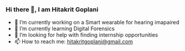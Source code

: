 ### Hi there 👋, I am Hitakrit Goplani

- 🔭 I’m currently working on a Smart wearable for hearing imapaired
- 🌱 I’m currently learning Digital Forensics
- 🤔 I’m looking for help with finding internship opportunities
- 📫 How to reach me: hitakritgoplani@gmail.com
